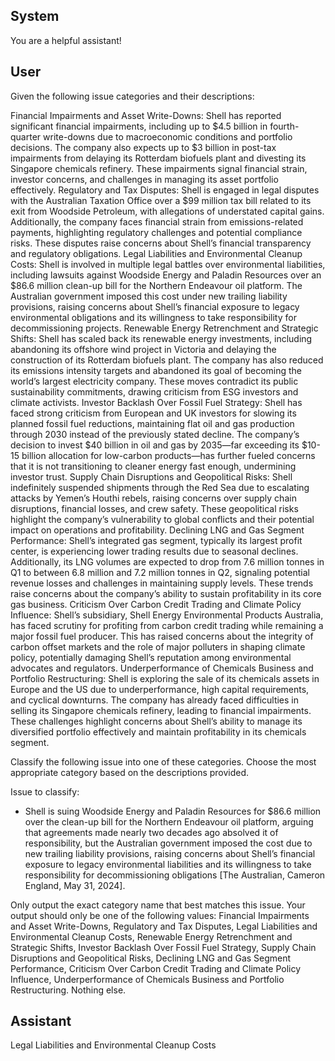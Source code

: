 ## System

You are a helpful assistant!

## User


Given the following issue categories and their descriptions:

Financial Impairments and Asset Write-Downs: Shell has reported significant financial impairments, including up to $4.5 billion in fourth-quarter write-downs due to macroeconomic conditions and portfolio decisions. The company also expects up to $3 billion in post-tax impairments from delaying its Rotterdam biofuels plant and divesting its Singapore chemicals refinery. These impairments signal financial strain, investor concerns, and challenges in managing its asset portfolio effectively.
Regulatory and Tax Disputes: Shell is engaged in legal disputes with the Australian Taxation Office over a $99 million tax bill related to its exit from Woodside Petroleum, with allegations of understated capital gains. Additionally, the company faces financial strain from emissions-related payments, highlighting regulatory challenges and potential compliance risks. These disputes raise concerns about Shell’s financial transparency and regulatory obligations.
Legal Liabilities and Environmental Cleanup Costs: Shell is involved in multiple legal battles over environmental liabilities, including lawsuits against Woodside Energy and Paladin Resources over an $86.6 million clean-up bill for the Northern Endeavour oil platform. The Australian government imposed this cost under new trailing liability provisions, raising concerns about Shell’s financial exposure to legacy environmental obligations and its willingness to take responsibility for decommissioning projects.
Renewable Energy Retrenchment and Strategic Shifts: Shell has scaled back its renewable energy investments, including abandoning its offshore wind project in Victoria and delaying the construction of its Rotterdam biofuels plant. The company has also reduced its emissions intensity targets and abandoned its goal of becoming the world’s largest electricity company. These moves contradict its public sustainability commitments, drawing criticism from ESG investors and climate activists.
Investor Backlash Over Fossil Fuel Strategy: Shell has faced strong criticism from European and UK investors for slowing its planned fossil fuel reductions, maintaining flat oil and gas production through 2030 instead of the previously stated decline. The company’s decision to invest $40 billion in oil and gas by 2035—far exceeding its $10-15 billion allocation for low-carbon products—has further fueled concerns that it is not transitioning to cleaner energy fast enough, undermining investor trust.
Supply Chain Disruptions and Geopolitical Risks: Shell indefinitely suspended shipments through the Red Sea due to escalating attacks by Yemen’s Houthi rebels, raising concerns over supply chain disruptions, financial losses, and crew safety. These geopolitical risks highlight the company’s vulnerability to global conflicts and their potential impact on operations and profitability.
Declining LNG and Gas Segment Performance: Shell’s integrated gas segment, typically its largest profit center, is experiencing lower trading results due to seasonal declines. Additionally, its LNG volumes are expected to drop from 7.6 million tonnes in Q1 to between 6.8 million and 7.2 million tonnes in Q2, signaling potential revenue losses and challenges in maintaining supply levels. These trends raise concerns about the company’s ability to sustain profitability in its core gas business.
Criticism Over Carbon Credit Trading and Climate Policy Influence: Shell’s subsidiary, Shell Energy Environmental Products Australia, has faced scrutiny for profiting from carbon credit trading while remaining a major fossil fuel producer. This has raised concerns about the integrity of carbon offset markets and the role of major polluters in shaping climate policy, potentially damaging Shell’s reputation among environmental advocates and regulators.
Underperformance of Chemicals Business and Portfolio Restructuring: Shell is exploring the sale of its chemicals assets in Europe and the US due to underperformance, high capital requirements, and cyclical downturns. The company has already faced difficulties in selling its Singapore chemicals refinery, leading to financial impairments. These challenges highlight concerns about Shell’s ability to manage its diversified portfolio effectively and maintain profitability in its chemicals segment.

Classify the following issue into one of these categories. Choose the most appropriate category based on the descriptions provided.

Issue to classify:
- Shell is suing Woodside Energy and Paladin Resources for $86.6 million over the clean-up bill for the Northern Endeavour oil platform, arguing that agreements made nearly two decades ago absolved it of responsibility, but the Australian government imposed the cost due to new trailing liability provisions, raising concerns about Shell’s financial exposure to legacy environmental liabilities and its willingness to take responsibility for decommissioning obligations [The Australian, Cameron England, May 31, 2024].

Only output the exact category name that best matches this issue. Your output should only be one of the following values: Financial Impairments and Asset Write-Downs, Regulatory and Tax Disputes, Legal Liabilities and Environmental Cleanup Costs, Renewable Energy Retrenchment and Strategic Shifts, Investor Backlash Over Fossil Fuel Strategy, Supply Chain Disruptions and Geopolitical Risks, Declining LNG and Gas Segment Performance, Criticism Over Carbon Credit Trading and Climate Policy Influence, Underperformance of Chemicals Business and Portfolio Restructuring. Nothing else.
                

## Assistant

Legal Liabilities and Environmental Cleanup Costs

